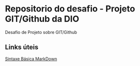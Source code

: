 # Repositorio do desafio - Projeto GIT/Github da DIO
Desafio de Projeto sobre GIT/Github

## Links úteis
[Sintaxe Básica MarkDown](https://www.markdownguide.org/basic-syntax/)
